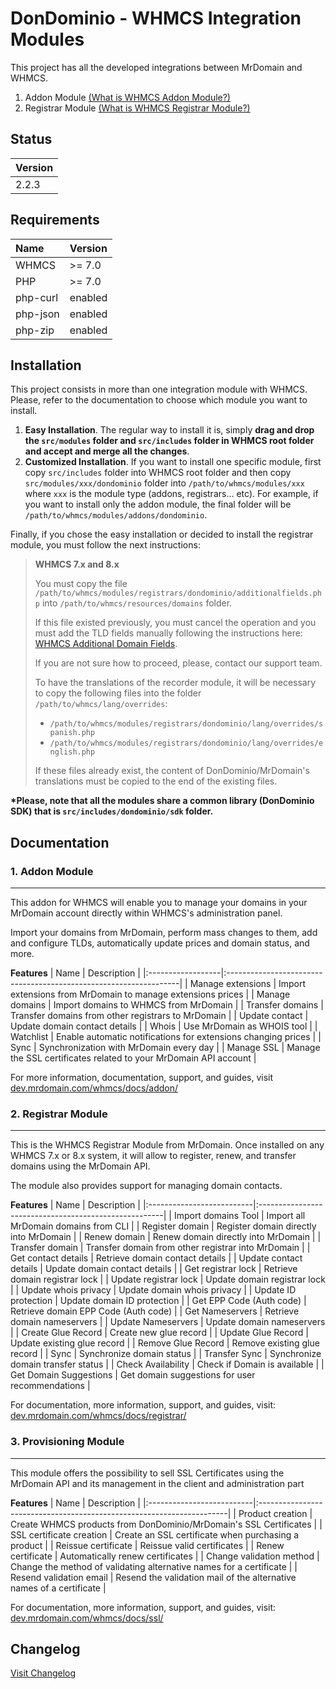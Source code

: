 # DonDominio - WHMCS Integration Modules

This project has all the developed integrations between MrDomain and WHMCS.

1. Addon Module [(What is WHMCS Addon Module?)](https://developers.whmcs.com/addon-modules/) 
2. Registrar Module [(What is WHMCS Registrar Module?)](https://docs.whmcs.com/Addon_Modules_Management)

## Status
| Version |
|:--------|
| 2.2.3   |

## Requirements
| Name      | Version   |
|:----------|:----------|
| WHMCS     | >= 7.0    |
| PHP       | >= 7.0    |
| php-curl  | enabled   |
| php-json  | enabled   |
| php-zip   | enabled   |

## Installation
This project consists in more than one integration module with WHMCS. Please, refer to the documentation to choose which module
you want to install.
1. **Easy Installation**.
The regular way to install it is, simply **drag and drop the `src/modules` folder and `src/includes` folder in WHMCS root folder and accept and merge all the changes**.
2. **Customized Installation**.
If you want to install one specific module, first copy `src/includes` folder into WHMCS root folder
and then copy `src/modules/xxx/dondominio` folder into `/path/to/whmcs/modules/xxx` where `xxx` is the module type (addons, registrars... etc).
For example, if you want to install only the addon module, the final folder will be `/path/to/whmcs/modules/addons/dondominio`.

Finally, if you chose the easy installation or decided to install the registrar module, you must follow the next instructions:

>**WHMCS 7.x and 8.x**
>
>You must copy the file `/path/to/whmcs/modules/registrars/dondominio/additionalfields.php` into `/path/to/whmcs/resources/domains` folder.
>
>If this file existed previously, you must cancel the operation and you must add the TLD fields manually
>following the instructions here: [WHMCS Additional Domain Fields](https://docs.whmcs.com/Additional_Domain_Fields).
>
>If you are not sure how to proceed, please, contact our support team.
>
>To have the translations of the recorder module, it will be necessary to copy the following files into the folder `/path/to/whmcs/lang/overrides`:
>- `/path/to/whmcs/modules/registrars/dondominio/lang/overrides/spanish.php`
>- `/path/to/whmcs/modules/registrars/dondominio/lang/overrides/english.php`
>
>If these files already exist, the content of DonDominio/MrDomain's translations must be copied to the end of the existing files.

**\*Please, note that all the modules share a common library (DonDominio SDK) that is `src/includes/dondominio/sdk` folder.**

## Documentation
### 1. Addon Module
---

This addon for WHMCS will enable you to manage your domains in your MrDomain account
directly within WHMCS's administration panel.

Import your domains from MrDomain, perform mass changes to them, add and configure TLDs,
automatically update prices and domain status, and more.

**Features**
| Name              | Description                                                       |
|:------------------|:------------------------------------------------------------------|
| Manage extensions | Import extensions from MrDomain to manage extensions prices       |
| Manage domains    | Import domains to WHMCS from MrDomain                             |
| Transfer domains  | Transfer domains from other registrars to MrDomain                |
| Update contact    | Update domain contact details                                     |
| Whois             | Use MrDomain as WHOIS tool                                        |
| Watchlist         | Enable automatic notifications for extensions changing prices     |
| Sync              | Synchronization with MrDomain every day                           |
| Manage SSL        | Manage the SSL certificates related to your MrDomain API account  |

For more information, documentation, support, and guides, visit [dev.mrdomain.com/whmcs/docs/addon/](https://dev.mrdomain.com/whmcs/docs/addon/)

### 2. Registrar Module
---

This is the WHMCS Registrar Module from MrDomain. Once installed on any WHMCS 7.x or 8.x system, it will allow to register, renew, and transfer domains using the MrDomain
API.

The module also provides support for managing domain contacts.

**Features**
| Name                      | Description                                           |
|:--------------------------|:------------------------------------------------------|
| Import domains Tool       | Import all MrDomain domains from CLI                  |
| Register domain           | Register domain directly into MrDomain                |
| Renew domain              | Renew domain directly into MrDomain                   |
| Transfer domain           | Transfer domain from other registrar into MrDomain    |
| Get contact details       | Retrieve domain contact details                       |
| Update contact details    | Update domain contact details                         |
| Get registrar lock        | Retrieve domain registrar lock                        |
| Update registrar lock     | Update domain registrar lock                          |
| Update whois privacy      | Update domain whois privacy                           |
| Update ID protection      | Update domain ID protection                           |
| Get EPP Code (Auth code)  | Retrieve domain EPP Code (Auth code)                  |
| Get Nameservers           | Retrieve domain nameservers                           |
| Update Nameservers        | Update domain nameservers                             |
| Create Glue Record        | Create new glue record                                |
| Update Glue Record        | Update existing glue record                           |
| Remove Glue Record        | Remove existing glue record                           |
| Sync                      | Synchronize domain status                             |
| Transfer Sync             | Synchronize domain transfer status                    |
| Check Availability        | Check if Domain is available                          |
| Get Domain Suggestions    | Get domain suggestions for user recommendations       |

For documentation, more information, support, and guides, visit: [dev.mrdomain.com/whmcs/docs/registrar/](dev.mrdomain.com/whmcs/docs/registrar/)

### 3. Provisioning Module
---

This module offers the possibility to sell SSL Certificates using the MrDomain API and its management in the client and administration part

**Features**
| Name                      | Description                                                           |
|:--------------------------|:----------------------------------------------------------------------|
| Product creation          | Create WHMCS products from DonDominio/MrDomain's SSL Certificates     |
| SSL certificate creation  | Create an SSL certificate when purchasing a product                   |
| Reissue certificate       | Reissue valid certificates                                            |
| Renew certificate         | Automatically renew certificates                                      |
| Change validation method  | Change the method of validating alternative names for a certificate   |
| Resend validation email   | Resend the validation mail of the alternative names of a certificate  |

For documentation, more information, support, and guides, visit: [dev.mrdomain.com/whmcs/docs/ssl/](dev.mrdomain.com/whmcs/docs/ssl/)

## Changelog

[Visit Changelog](CHANGELOG-en.md)
